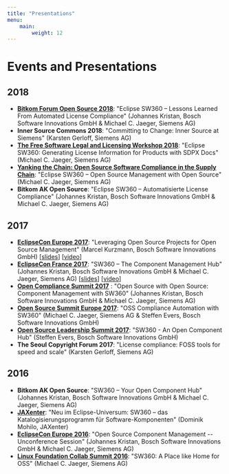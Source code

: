 ```yaml
---
title: "Presentations"
menu:
    main:
        weight: 12
---
```


# Events and Presentations

## 2018
* **[Bitkom Forum Open Source 2018](https://www.bitkom.org/bfoss18/)**: "Eclipse SW360 – Lessons Learned From Automated License Compliance" (Johannes Kristan, Bosch Software Innovations GmbH & Michael C. Jaeger, Siemens AG)
* **Inner Source Commons 2018**: "Committing to Change: Inner Source at Siemens" (Karsten Gerloff, Siemens AG)
* **[The Free Software Legal and Licensing Workshop 2018](https://fsfe.org/activities/ftf/legal-conference.en.html)**: "Eclipse SW360: Generating License Information for Products with SDPX Docs" (Michael C. Jaeger, Siemens AG)
* **[Yanking the Chain: Open Source Software Compliance in the Supply Chain](http://oshug.org/event/65)**: "Eclipse SW360 – Open Source Management with Open Source" (Michael C. Jaeger, Siemens AG)
* **Bitkom AK Open Source**: "Eclipse SW360 – Automatisierte License Compliance" (Johannes Kristan, Bosch Software Innovations GmbH & Michael C. Jaeger, Siemens AG)

## 2017
* **[EclipseCon Europe 2017](https://www.eclipsecon.org/europe2017)**: "Leveraging Open Source Projects for Open Source Management" (Marcel Kurzmann, Bosch Software Innovations GmbH) [[slides](https://www.eclipsecon.org/europe2017/sites/default/files/slides/Leveraging_Open_Source_Projects_for_OSM_EclipseCon.pdf)] [[video](https://youtu.be/z19ifXKAkgE)]
* **[EclipseCon France 2017](https://www.eclipsecon.org/france2017/conference/schedule/session/2017-06-22)**: "SW360 – The Component Management Hub" (Johannes Kristan, Bosch Software Innovations GmbH & Michael C. Jaeger, Siemens AG) [[slides](https://www.eclipsecon.org/france2017/sites/default/files/slides/036%20OSS%20sw360%2020170315%20slides%20Eclipseconfrance%2002_0.pptx)] [[video](https://youtu.be/ifb8vkfwiT4)]
* **[Open Compliance Summit 2017](https://ocs2017.sched.com/event/CY94/open-source-with-open-source-component-management-with-sw360-johannes-kristan-bosch-michael-jaeger-siemens)** : "Open Source with Open Source: Component Management with SW360"  (Johannes Kristan, Bosch Software Innovations GmbH & Michael C. Jaeger, Siemens AG)
* **[Open Source Summit Europe 2017](https://osseu17.sched.com/event/ByIp/oss-compliance-automation-with-sw360-michael-jaeger-siemens-ag)**: "OSS Compliance Automation with SW360" (Michael C. Jaeger, Siemens AG & Steffen Evers, Bosch Software Innovations GmbH)
* **[Open Source Leadership Summit 2017](http://events17.linuxfoundation.org/events/open-source-leadership-summit/program/schedule)**: "SW360 - An Open Component Hub" (Steffen Evers, Bosch Software Innovations GmbH)
* **The Seoul Copyright Forum 2017**: "License compliance: FOSS tools for speed and scale" (Karsten Gerloff, Siemens AG)

## 2016
* **Bitkom AK Open Source**: "SW360 – Your Open Component Hub" (Johannes Kristan, Bosch Software Innovations GmbH & Michael C. Jaeger, Siemens AG)
* **[JAXenter](https://jaxenter.de/eclipse-sw360-44641)**: "Neu im Eclipse-Universum: SW360 – das Katalogisierungsprogramm für Software-Komponenten" (Dominik Mohilo, JAXenter)
* **[EclipseCon Europe 2016](http://wiki.eclipse.org/Eclipse_Unconference_Europe_2016#Open_Source_Component_Management)**: "Open Source Component Management -- Unconference Session" (Johannes Kristan, Bosch Software Innovations GmbH & Michael C. Jaeger, Siemens AG)
* **[Linux Foundation Collab Summit 2016](https://collabsummit2016.sched.com/event/6YQh/sw360-a-place-like-home-for-oss-michael-jaeger-siemens-maximilian-huber-tng-technology-consulting)**: "SW360: A Place like Home for OSS" (Michael C. Jaeger, Siemens AG)
